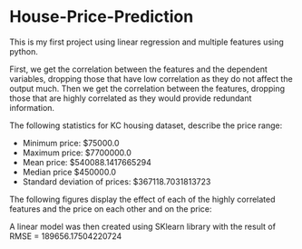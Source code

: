 # House-Price-Prediction

This is my first project using linear regression and multiple features using python.

First, we get the correlation between the features and the dependent variables, dropping those that have low correlation as they do not affect the output much. Then we get the correlation between the features, dropping those that are highly correlated as they would provide redundant information.

The following statistics for KC housing dataset, describe the price range:

* Minimum price: $75000.0
* Maximum price: $7700000.0
* Mean price: $540088.1417665294
* Median price $450000.0
* Standard deviation of prices: $367118.7031813723

The following figures display the effect of each of the highly correlated features and the price on each other and on the price:




A linear model was then created using SKlearn library with the result of RMSE = 189656.17504220724




